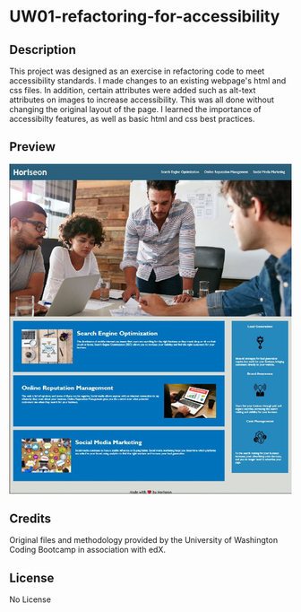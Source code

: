 # UW01-refactoring-for-accessibility

## Description

This project was designed as an exercise in refactoring code to meet accessibility standards. I made changes to an existing webpage's html and css files. In addition, certain attributes were added such as alt-text attributes on images to increase accessibility. This was all done without changing the original layout of the page. I learned the importance of accessibilty features, as well as basic html and css best practices.

## Preview

![Screenshot of the Horiseon home page](./assets/images/horiseon-webpage-screenshot.JPG)
    

## Credits

Original files and methodology provided by the University of Washington Coding Bootcamp in association with edX.

## License

No License